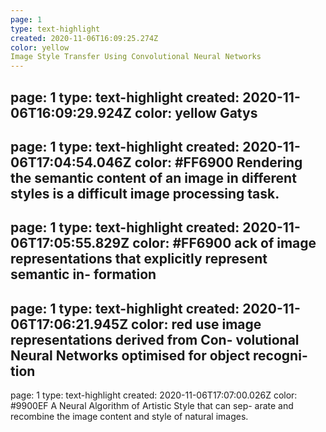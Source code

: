 ```yaml
---
page: 1
type: text-highlight
created: 2020-11-06T16:09:25.274Z
color: yellow
Image Style Transfer Using Convolutional Neural Networks
---
```

page: 1
type: text-highlight
created: 2020-11-06T16:09:29.924Z
color: yellow
Gatys
---
page: 1
type: text-highlight
created: 2020-11-06T17:04:54.046Z
color: #FF6900
Rendering the semantic content of an image in different styles is a difficult image processing task.
---
page: 1
type: text-highlight
created: 2020-11-06T17:05:55.829Z
color: #FF6900
ack of image representations that explicitly represent semantic in- formation
---
page: 1
type: text-highlight
created: 2020-11-06T17:06:21.945Z
color: red
use image representations derived from Con- volutional Neural Networks optimised for object recogni- tion
---
page: 1
type: text-highlight
created: 2020-11-06T17:07:00.026Z
color: #9900EF
A Neural Algorithm of Artistic Style that can sep- arate and recombine the image content and style of natural images.
